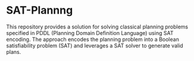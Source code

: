 # SAT-Plannng
This repository provides a solution for solving classical planning problems specified in PDDL (Planning Domain Definition Language) using SAT encoding. The approach encodes the planning problem into a Boolean satisfiability problem (SAT) and leverages a SAT solver to generate valid plans.
